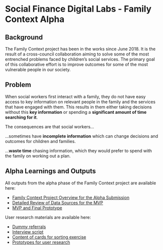 # **Social Finance Digital Labs - Family Context Alpha**

## Background

The Family Context project has been in the works since June 2018. It is the result of a cross-council collaboration aiming to solve some of the most entrenched problems faced by children’s social services. The primary goal of this collaborative effort is to improve outcomes for some of the most vulnerable people in our society.

## Problem

When social workers first interact with a family, they do not have easy access to key information on relevant people in the family and the services that have engaged with them. This results in them either taking decisions without this **key information** or spending a **significant amount of time searching for it**.

The consequences are that social workers...
   
  …sometimes have **incomplete information** which can change decisions and outcomes for children and families.
   
  …**waste time** chasing information, which they would prefer to spend with the family on working out a plan.


## Alpha Learnings and Outputs

All outputs from the alpha phase of the Family Context project are available here:

 * [Family Context Project Overview for the Alpha Submission](https://github.com/SFDigiLabs/Family-Context-Alpha/blob/master/Family%20Context%20Alpha%20Project%20Overview.pdf)
 * [Detailed Review of Data Sources for the MVP](https://github.com/SFDigiLabs/Family-Context-Alpha/blob/master/Detailed%20Review%20of%20Data%20Sources%20for%20the%20MVP.pdf)
 * [MVP and Final Prototype](https://github.com/SFDigiLabs/Family-Context-Alpha/tree/master/Prototypes/Current%20MVP%20and%20Final%20Prototype)
 
 User research materials are available here:
 
 * [Dummy referrals](https://github.com/SFDigiLabs/Family-Context-Alpha/tree/master/User%20research%20resources/Dummy%20referrals)
 * [Interview script](https://github.com/SFDigiLabs/Family-Context-Alpha/blob/master/User%20research%20resources/UR%20Interview%20Guide.pdf)
 * [Content of cards for sorting exercise](https://github.com/SFDigiLabs/Family-Context-Alpha/blob/master/User%20research%20resources/Card%20sort%20contents.xlsx)
 * [Prototypes for user research](https://github.com/SFDigiLabs/Family-Context-Alpha/tree/master/Prototypes/Prototypes%20for%20user%20research)

